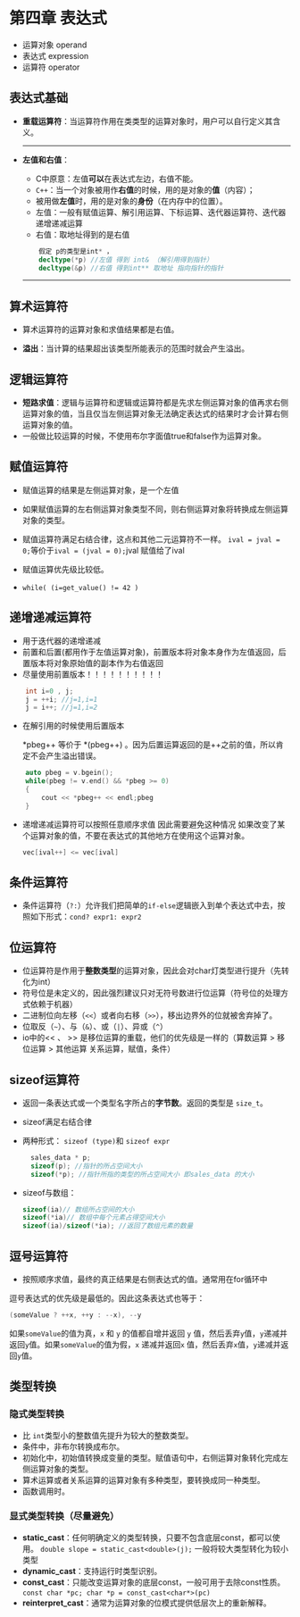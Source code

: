 # 第四章 表达式

- 运算对象 operand
- 表达式 expression
- 运算符 operator
## 表达式基础

- **重载运算符**：当运算符作用在类类型的运算对象时，用户可以自行定义其含义。
  ***
- **左值和右值**：
    - C中原意：左值**可以**在表达式左边，右值不能。
    - `C++`：当一个对象被用作**右值**的时候，用的是对象的**值**（内容）；
    - 被用做**左值**时，用的是对象的**身份**（在内存中的位置）。
    - 左值：一般有赋值运算、解引用运算、下标运算、迭代器运算符、迭代器递增递减运算
    - 右值：取地址得到的是右值

    ```c++
        假定 p的类型是int* ，
        decltype(*p) //左值 得到 int& （解引用得到指针）
        decltype(&p) //右值 得到int** 取地址 指向指针的指针
    ```
  ***
## 算术运算符

- 算术运算符的运算对象和求值结果都是右值。

- **溢出**：当计算的结果超出该类型所能表示的范围时就会产生溢出。

## 逻辑运算符

- **短路求值**：逻辑与运算符和逻辑或运算符都是先求左侧运算对象的值再求右侧运算对象的值，当且仅当左侧运算对象无法确定表达式的结果时才会计算右侧运算对象的值。
- 一般做比较运算的时候，不使用布尔字面值true和false作为运算对象。

## 赋值运算符

- 赋值运算的结果是左侧运算对象，是一个左值

- 如果赋值运算的左右侧运算对象类型不同，则右侧运算对象将转换成左侧运算对象的类型。
- 赋值运算符满足右结合律，这点和其他二元运算符不一样。 `ival = jval = 0;`等价于`ival = (jval = 0);`jval 赋值给了ival
- 赋值运算优先级比较低。
- `while( (i=get_value() != 42 )`

## 递增递减运算符

- 用于迭代器的递增递减
- 前置和后置(都用作于左值运算对象)，前置版本将对象本身作为左值返回，后置版本将对象原始值的副本作为右值返回
- 尽量使用前置版本！！！！！！！！！！

```c++
    int i=0 , j;
    j = ++i; //j=1,i=1
    j = i++; //j=1,i=2 
```

- 在解引用的时候使用后置版本
    
    *pbeg++ 等价于 *(pbeg++) 。因为后置运算返回的是++之前的值，所以肯定不会产生溢出错误。
```c++
    auto pbeg = v.bgein();
    while(pbeg != v.end() && *pbeg >= 0)
    {
        cout << *pbeg++ << endl;pbeg
    }
```

- 递增递减运算符可以按照任意顺序求值 因此需要避免这种情况
    如果改变了某个运算对象的值，不要在表达式的其他地方在使用这个运算对象。

    ```c++
    vec[ival++] <= vec[ival]  
    ```

## 条件运算符

- 条件运算符（`?:`）允许我们把简单的`if-else`逻辑嵌入到单个表达式中去，按照如下形式：`cond? expr1: expr2`

## 位运算符

- 位运算符是作用于**整数类型**的运算对象，因此会对char灯类型进行提升（先转化为int）
- 符号位是未定义的，因此强烈建议只对无符号数进行位运算（符号位的处理方式依赖于机器）
- 二进制位向左移（`<<`）或者向右移（`>>`），移出边界外的位就被舍弃掉了。
- 位取反（`~`）、与（`&`）、或（`|`）、异或（`^`）
- io中的<< 、 >> 是移位运算的重载，他们的优先级是一样的（算数运算 > 移位运算 > 其他运算 关系运算，赋值，条件）

## sizeof运算符

- 返回一条表达式或一个类型名字所占的**字节数**。返回的类型是 `size_t`。
- sizeof满足右结合律
- 两种形式： `sizeof (type)`和 `sizeof expr`

  ```c++
    sales_data * p;
    sizeof(p); //指针的所占空间大小
    sizeof(*p); //指针所指的类型的所占空间大小 即sales_data 的大小
  ```
- sizeof与数组：
  ```c++
  sizeof(ia)// 数组所占空间的大小
  sizeof(*ia)// 数组中每个元素占得空间大小
  sizeof(ia)/sizeof(*ia); //返回了数组元素的数量
  ```

## 逗号运算符

- 按照顺序求值，最终的真正结果是右侧表达式的值。通常用在for循环中

逗号表达式的优先级是最低的。因此这条表达式也等于：
```cpp
(someValue ? ++x, ++y : --x), --y
```
如果`someValue`的值为真，`x` 和 `y` 的值都自增并返回 `y` 值，然后丢弃`y`值，`y`递减并返回`y`值。如果`someValue`的值为假，`x` 递减并返回`x` 值，然后丢弃`x`值，`y`递减并返回`y`值。


## 类型转换

### 隐式类型转换

- 比 `int`类型小的整数值先提升为较大的整数类型。
- 条件中，非布尔转换成布尔。
- 初始化中，初始值转换成变量的类型。赋值语句中，右侧运算对象转化完成左侧运算对象的类型。
- 算术运算或者关系运算的运算对象有多种类型，要转换成同一种类型。
- 函数调用时。

### 显式类型转换（尽量避免）

- **static_cast**：任何明确定义的类型转换，只要不包含底层const，都可以使用。 `double slope = static_cast<double>(j);` 一般将较大类型转化为较小类型
- **dynamic_cast**：支持运行时类型识别。
- **const_cast**：只能改变运算对象的底层const，一般可用于去除const性质。 `const char *pc; char *p = const_cast<char*>(pc)`
- **reinterpret_cast**：通常为运算对象的位模式提供低层次上的重新解释。
